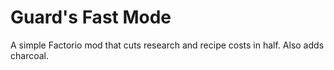 # Guard's Fast Mode

A simple Factorio mod that cuts research and recipe costs in half. Also adds charcoal.
